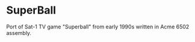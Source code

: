 SuperBall
=======

Port of Sat-1 TV game "Superball" from early 1990s written in Acme 6502 assembly.

